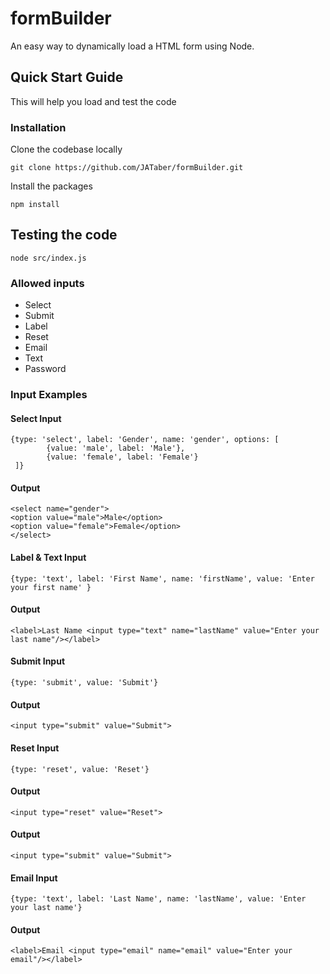 # formBuilder

An easy way to dynamically load a HTML form using Node.

## Quick Start Guide

This will help you load and test the code

### Installation

Clone the codebase locally

`git clone https://github.com/JATaber/formBuilder.git`

Install the packages

`npm install`

## Testing the code

`node src/index.js`

### Allowed inputs

* Select
* Submit
* Label
* Reset
* Email
* Text
* Password

### Input Examples

#### Select Input
```
{type: 'select', label: 'Gender', name: 'gender', options: [
        {value: 'male', label: 'Male'},
        {value: 'female', label: 'Female'}
 ]}

```
#### Output
```
<select name="gender">
<option value="male">Male</option>
<option value="female">Female</option>
</select>
```
#### Label & Text Input
```
{type: 'text', label: 'First Name', name: 'firstName', value: 'Enter your first name' }
```
#### Output
```
<label>Last Name <input type="text" name="lastName" value="Enter your last name"/></label>
```
#### Submit Input
```
{type: 'submit', value: 'Submit'}
```
#### Output
```
<input type="submit" value="Submit">
```
#### Reset Input
```
{type: 'reset', value: 'Reset'}
```
#### Output
```
<input type="reset" value="Reset">
```
#### Output
```
<input type="submit" value="Submit">
```
#### Email Input
```
{type: 'text', label: 'Last Name', name: 'lastName', value: 'Enter your last name'}
```
#### Output
```
<label>Email <input type="email" name="email" value="Enter your email"/></label>
```
